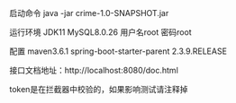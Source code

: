 启动命令
    java -jar crime-1.0-SNAPSHOT.jar

运行环境
    JDK11
    MySQL8.0.26     用户名root  密码root

配置
    maven3.6.1
    spring-boot-starter-parent  2.3.9.RELEASE

接口文档地址：http://localhost:8080/doc.html

token是在拦截器中校验的，如果影响测试请注释掉